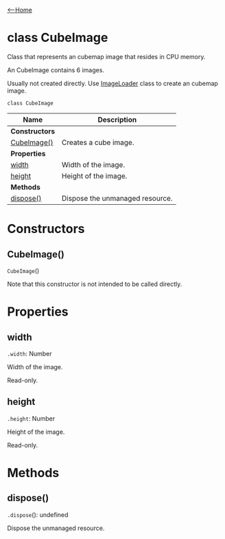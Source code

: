 [<--Home](index.html)

# class CubeImage

Class that represents an cubemap image that resides in CPU memory.

An CubeImage contains 6 images.

Usually not created directly. Use [ImageLoader](ImageLoader.html) class to create an cubemap image.

`class CubeImage`

| Name                              | Description                                                    |
| ----------------------------------| -------------------------------------------------------------- |
| **Constructors**                  |                                                                |
| [CubeImage()](#cubeimage)         | Creates a cube image.                                          |
| **Properties**                    |                                                                |
| [width](#width)                   | Width of the image.                                            |
| [height](#height)                 | Height of the image.                                           |
| **Methods**                       |                                                                |
| [dispose()](#dispose)             | Dispose the unmanaged resource.                                |

# Constructors

## CubeImage()

`CubeImage`()

Note that this constructor is not intended to be called directly.

# Properties

## width

 `.width`: Number

Width of the image.

Read-only.

## height

 `.height`: Number

Height of the image.

Read-only.

# Methods

## dispose()

`.dispose`(): undefined

Dispose the unmanaged resource.
